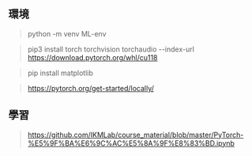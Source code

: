 ## 環境
> python -m venv ML-env

> pip3 install torch torchvision torchaudio --index-url https://download.pytorch.org/whl/cu118  

> pip install matplotlib 


> https://pytorch.org/get-started/locally/

## 學習

> https://github.com/IKMLab/course_material/blob/master/PyTorch-%E5%9F%BA%E6%9C%AC%E5%8A%9F%E8%83%BD.ipynb